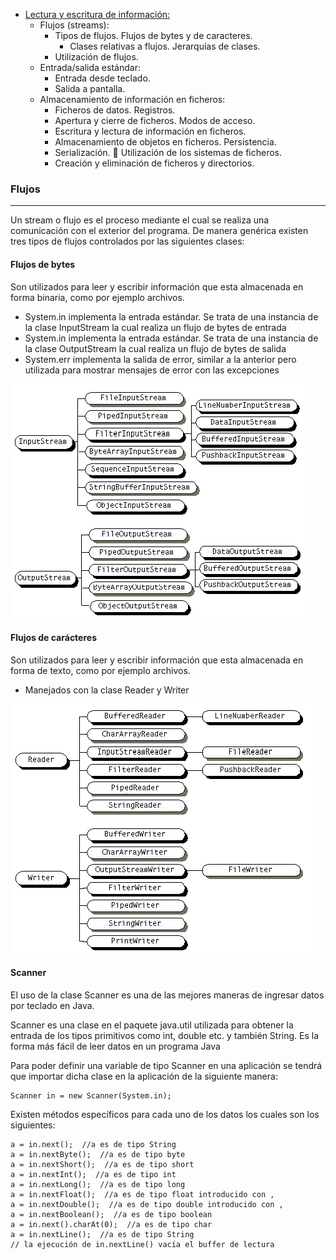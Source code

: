 - [Lectura y escritura de información:](#tema4)
    - Flujos (streams):
        - Tipos de flujos. Flujos de bytes y de caracteres.
            - Clases relativas a flujos. Jerarquías de clases.
        - Utilización de flujos.
    - Entrada/salida estándar:
        - Entrada desde teclado.
        - Salida a pantalla.
    - Almacenamiento de información en ficheros:
        - Ficheros de datos. Registros.
        - Apertura y cierre de ficheros. Modos de acceso.
        - Escritura y lectura de información en ficheros.
        - Almacenamiento de objetos en ficheros. Persistencia. 
        -  Serialización. 􏰀 Utilización de los sistemas de ficheros.
        - Creación y eliminación de ficheros y directorios.

### Flujos 
****

Un stream o flujo es el proceso mediante el cual se realiza una comunicación con el exterior del programa. De manera genérica existen tres tipos de flujos controlados por las siguientes clases:

#### Flujos de bytes

Son utilizados para leer y escribir información que esta almacenada en forma binaria, como por ejemplo archivos.

- System.in implementa la entrada estándar. Se trata de una instancia de la clase InputStream la cual realiza un flujo de bytes de entrada
- System.in implementa la entrada estándar. Se trata de una instancia de la clase OutputStream la cual realiza un flujo de bytes de salida
- System.err implementa la salida de error, similar a la anterior pero utilizada para mostrar mensajes de error con las excepciones 

![jerarquía clases](./images/javaio2.png)


#### Flujos de carácteres

Son utilizados para leer y escribir información que esta almacenada en forma de texto, como por ejemplo archivos.

- Manejados con la clase Reader y Writer

![jerarquía clases](./images/javaio1.png)

#### Scanner

El uso de la clase Scanner es una de las mejores maneras de ingresar datos por teclado en Java.

Scanner es una clase en el paquete java.util utilizada para obtener la entrada de los tipos primitivos como int, double etc. y también String. Es la forma más fácil de leer datos en un programa Java

Para poder definir una variable de tipo Scanner en una aplicación se tendrá que importar dicha clase en la aplicación de la siguiente manera:
````
Scanner in = new Scanner(System.in);
````
Existen métodos específicos para cada uno de los datos los cuales son los siguientes:

````
a = in.next();  //a es de tipo String
a = in.nextByte();  //a es de tipo byte
a = in.nextShort();  //a es de tipo short
a = in.nextInt();  //a es de tipo int
a = in.nextLong();  //a es de tipo long
a = in.nextFloat();  //a es de tipo float introducido con ,
a = in.nextDouble();  //a es de tipo double introducido con ,
a = in.nextBoolean();  //a es de tipo boolean
a = in.next().charAt(0);  //a es de tipo char
a = in.nextLine();  //a es de tipo String
// la ejecución de in.nextLine() vacía el buffer de lectura	
````

